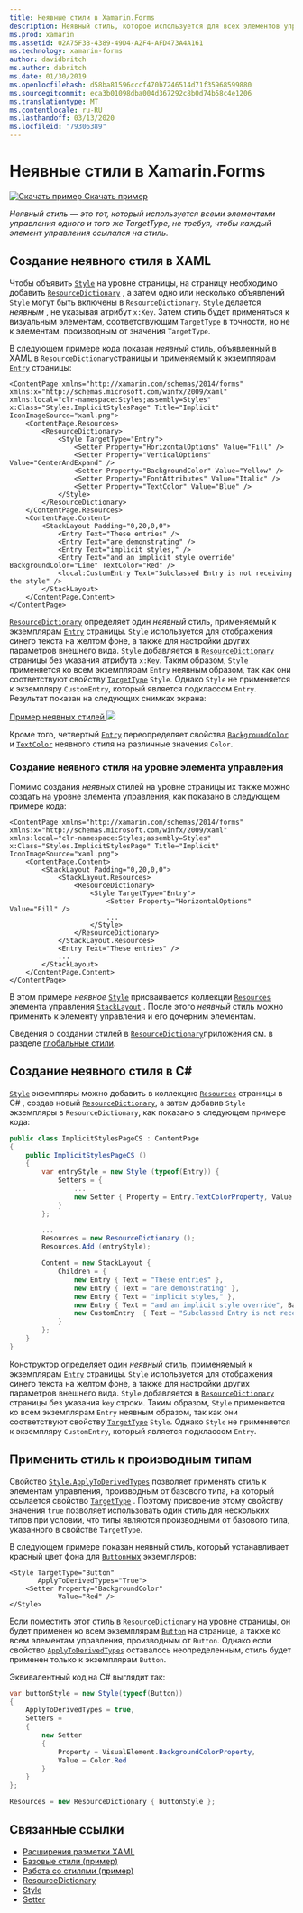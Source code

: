 ```yaml
---
title: Неявные стили в Xamarin.Forms
description: Неявный стиль, которое используется для всех элементов управления из же TargetType, без необходимости каждый элемент управления для ссылки на стиль.
ms.prod: xamarin
ms.assetid: 02A75F3B-4389-49D4-A2F4-AFD473A4A161
ms.technology: xamarin-forms
author: davidbritch
ms.author: dabritch
ms.date: 01/30/2019
ms.openlocfilehash: d58ba81596cccf470b7246514d71f35968599880
ms.sourcegitcommit: eca3b01098dba004d367292c8b0d74b58c4e1206
ms.translationtype: MT
ms.contentlocale: ru-RU
ms.lasthandoff: 03/13/2020
ms.locfileid: "79306389"
---
```

# <a name="implicit-styles-in-xamarinforms"></a>Неявные стили в Xamarin.Forms

[![Скачать пример](~/media/shared/download.png) Скачать пример](https://docs.microsoft.com/samples/xamarin/xamarin-forms-samples/userinterface-styles-basicstyles)

_Неявный стиль — это тот, который используется всеми элементами управления одного и того же TargetType, не требуя, чтобы каждый элемент управления ссылался на стиль._

## <a name="create-an-implicit-style-in-xaml"></a>Создание неявного стиля в XAML

Чтобы объявить [`Style`](xref:Xamarin.Forms.Style) на уровне страницы, на страницу необходимо добавить [`ResourceDictionary`](xref:Xamarin.Forms.ResourceDictionary) , а затем одно или несколько объявлений `Style` могут быть включены в `ResourceDictionary`. `Style` делается *неявным* , не указывая атрибут `x:Key`. Затем стиль будет применяться к визуальным элементам, соответствующим `TargetType` в точности, но не к элементам, производным от значения `TargetType`.

В следующем примере кода показан *неявный* стиль, объявленный в XAML в `ResourceDictionary`страницы и применяемый к экземплярам [`Entry`](xref:Xamarin.Forms.Entry) страницы:

```xaml
<ContentPage xmlns="http://xamarin.com/schemas/2014/forms" xmlns:x="http://schemas.microsoft.com/winfx/2009/xaml" xmlns:local="clr-namespace:Styles;assembly=Styles" x:Class="Styles.ImplicitStylesPage" Title="Implicit" IconImageSource="xaml.png">
    <ContentPage.Resources>
        <ResourceDictionary>
            <Style TargetType="Entry">
                <Setter Property="HorizontalOptions" Value="Fill" />
                <Setter Property="VerticalOptions" Value="CenterAndExpand" />
                <Setter Property="BackgroundColor" Value="Yellow" />
                <Setter Property="FontAttributes" Value="Italic" />
                <Setter Property="TextColor" Value="Blue" />
            </Style>
        </ResourceDictionary>
    </ContentPage.Resources>
    <ContentPage.Content>
        <StackLayout Padding="0,20,0,0">
            <Entry Text="These entries" />
            <Entry Text="are demonstrating" />
            <Entry Text="implicit styles," />
            <Entry Text="and an implicit style override" BackgroundColor="Lime" TextColor="Red" />
            <local:CustomEntry Text="Subclassed Entry is not receiving the style" />
        </StackLayout>
    </ContentPage.Content>
</ContentPage>
```

[`ResourceDictionary`](xref:Xamarin.Forms.ResourceDictionary) определяет один *неявный* стиль, применяемый к экземплярам [`Entry`](xref:Xamarin.Forms.Entry) страницы. `Style` используется для отображения синего текста на желтом фоне, а также для настройки других параметров внешнего вида. `Style` добавляется в [`ResourceDictionary`](xref:Xamarin.Forms.ResourceDictionary) страницы без указания атрибута `x:Key`. Таким образом, `Style` применяется ко всем экземплярам `Entry` неявным образом, так как они соответствуют свойству [`TargetType`](xref:Xamarin.Forms.Style.TargetType) `Style`. Однако `Style` не применяется к экземпляру `CustomEntry`, который является подклассом `Entry`. Результат показан на следующих снимках экрана:

[Пример неявных стилей ![](implicit-images/implicit-styles.png)](implicit-images/implicit-styles-large.png#lightbox)

Кроме того, четвертый [`Entry`](xref:Xamarin.Forms.Entry) переопределяет свойства [`BackgroundColor`](xref:Xamarin.Forms.VisualElement.BackgroundColor) и [`TextColor`](xref:Xamarin.Forms.InputView.TextColor) неявного стиля на различные значения `Color`.

### <a name="create-an-implicit-style-at-the-control-level"></a>Создание неявного стиля на уровне элемента управления

Помимо создания *неявных* стилей на уровне страницы их также можно создать на уровне элемента управления, как показано в следующем примере кода:

```xaml
<ContentPage xmlns="http://xamarin.com/schemas/2014/forms" xmlns:x="http://schemas.microsoft.com/winfx/2009/xaml" xmlns:local="clr-namespace:Styles;assembly=Styles" x:Class="Styles.ImplicitStylesPage" Title="Implicit" IconImageSource="xaml.png">
    <ContentPage.Content>
        <StackLayout Padding="0,20,0,0">
            <StackLayout.Resources>
                <ResourceDictionary>
                    <Style TargetType="Entry">
                        <Setter Property="HorizontalOptions" Value="Fill" />
                        ...
                    </Style>
                </ResourceDictionary>
            </StackLayout.Resources>
            <Entry Text="These entries" />
            ...
        </StackLayout>
    </ContentPage.Content>
</ContentPage>
```

В этом примере *неявное* [`Style`](xref:Xamarin.Forms.Style) присваивается коллекции [`Resources`](xref:Xamarin.Forms.VisualElement.Resources) элемента управления [`StackLayout`](xref:Xamarin.Forms.StackLayout) . После этого *неявный* стиль можно применить к элементу управления и его дочерним элементам.

Сведения о создании стилей в [`ResourceDictionary`](xref:Xamarin.Forms.ResourceDictionary)приложения см. в разделе [глобальные стили](~/xamarin-forms/user-interface/styles/application.md).

## <a name="create-an-implicit-style-in-c35"></a>Создание неявного стиля в C&#35;

[`Style`](xref:Xamarin.Forms.Style) экземпляры можно добавить в коллекцию [`Resources`](xref:Xamarin.Forms.VisualElement.Resources) страницы в C# , создав новый [`ResourceDictionary`](xref:Xamarin.Forms.ResourceDictionary), а затем добавив `Style` экземпляры в `ResourceDictionary`, как показано в следующем примере кода:

```csharp
public class ImplicitStylesPageCS : ContentPage
{
    public ImplicitStylesPageCS ()
    {
        var entryStyle = new Style (typeof(Entry)) {
            Setters = {
                ...
                new Setter { Property = Entry.TextColorProperty, Value = Color.Blue }
            }
        };

        ...
        Resources = new ResourceDictionary ();
        Resources.Add (entryStyle);

        Content = new StackLayout {
            Children = {
                new Entry { Text = "These entries" },
                new Entry { Text = "are demonstrating" },
                new Entry { Text = "implicit styles," },
                new Entry { Text = "and an implicit style override", BackgroundColor = Color.Lime, TextColor = Color.Red },
                new CustomEntry  { Text = "Subclassed Entry is not receiving the style" }
            }
        };
    }
}
```

Конструктор определяет один *неявный* стиль, применяемый к экземплярам [`Entry`](xref:Xamarin.Forms.Entry) страницы. `Style` используется для отображения синего текста на желтом фоне, а также для настройки других параметров внешнего вида. `Style` добавляется в [`ResourceDictionary`](xref:Xamarin.Forms.ResourceDictionary) страницы без указания `key` строки. Таким образом, `Style` применяется ко всем экземплярам `Entry` неявным образом, так как они соответствуют свойству [`TargetType`](xref:Xamarin.Forms.Style.TargetType) `Style`. Однако `Style` не применяется к экземпляру `CustomEntry`, который является подклассом `Entry`.

## <a name="apply-a-style-to-derived-types"></a>Применить стиль к производным типам

Свойство [`Style.ApplyToDerivedTypes`](xref:Xamarin.Forms.Style.ApplyToDerivedTypes) позволяет применять стиль к элементам управления, производным от базового типа, на который ссылается свойство [`TargetType`](xref:Xamarin.Forms.Style.TargetType) . Поэтому присвоение этому свойству значения `true` позволяет использовать один стиль для нескольких типов при условии, что типы являются производными от базового типа, указанного в свойстве `TargetType`.

В следующем примере показан неявный стиль, который устанавливает красный цвет фона для [`Button`ных](xref:Xamarin.Forms.Button) экземпляров:

```xaml
<Style TargetType="Button"
       ApplyToDerivedTypes="True">
    <Setter Property="BackgroundColor"
            Value="Red" />
</Style>
```

Если поместить этот стиль в [`ResourceDictionary`](xref:Xamarin.Forms.ResourceDictionary) на уровне страницы, он будет применен ко всем экземплярам [`Button`](xref:Xamarin.Forms.Button) на странице, а также ко всем элементам управления, производным от `Button`. Однако если свойство [`ApplyToDerivedTypes`](xref:Xamarin.Forms.Style.ApplyToDerivedTypes) оставалось неопределенным, стиль будет применен только к экземплярам `Button`.

Эквивалентный код на C# выглядит так:

```csharp
var buttonStyle = new Style(typeof(Button))
{
    ApplyToDerivedTypes = true,
    Setters =
    {
        new Setter
        {
            Property = VisualElement.BackgroundColorProperty,
            Value = Color.Red
        }
    }
};

Resources = new ResourceDictionary { buttonStyle };
```

## <a name="related-links"></a>Связанные ссылки

- [Расширения разметки XAML](~/xamarin-forms/xaml/xaml-basics/xaml-markup-extensions.md)
- [Базовые стили (пример)](https://docs.microsoft.com/samples/xamarin/xamarin-forms-samples/userinterface-styles-basicstyles)
- [Работа со стилями (пример)](https://docs.microsoft.com/samples/xamarin/xamarin-forms-samples/workingwithstyles)
- [ResourceDictionary](xref:Xamarin.Forms.ResourceDictionary)
- [Style](xref:Xamarin.Forms.Style)
- [Setter](xref:Xamarin.Forms.Setter)
